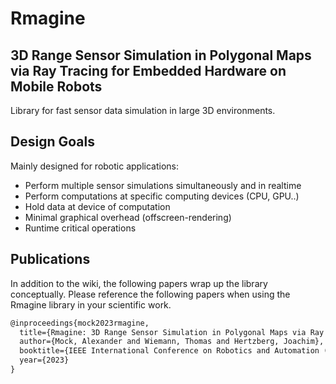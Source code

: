 # Rmagine
## 3D Range Sensor Simulation in Polygonal Maps via Ray Tracing for Embedded Hardware on Mobile Robots

Library for fast sensor data simulation in large 3D environments.

## Design Goals

Mainly designed for robotic applications:

- Perform multiple sensor simulations simultaneously and in realtime
- Perform computations at specific computing devices (CPU, GPU..)
- Hold data at device of computation
- Minimal graphical overhead (offscreen-rendering)
- Runtime critical operations

## Publications

In addition to the wiki, the following papers wrap up the library conceptually. Please reference the following papers when using the Rmagine library in your scientific work.


```latex
@inproceedings{mock2023rmagine,
  title={Rmagine: 3D Range Sensor Simulation in Polygonal Maps via Ray Tracing for Embedded Hardware on Mobile Robots}, 
  author={Mock, Alexander and Wiemann, Thomas and Hertzberg, Joachim},
  booktitle={IEEE International Conference on Robotics and Automation (ICRA)}, 
  year={2023}
}
```